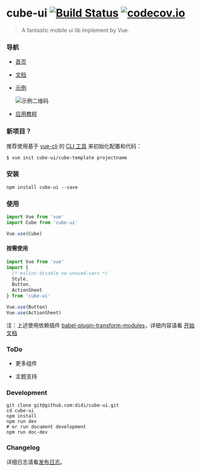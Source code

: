 


# cube-ui [![Build Status](https://travis-ci.org/didi/cube-ui.svg?branch=master)](https://travis-ci.org/didi/cube-ui?branch=master) [![codecov.io](http://codecov.io/github/didi/cube-ui/coverage.svg?branch=master)](http://codecov.io/github/didi/cube-ui?branch=master)

> A fantastic mobile ui lib implement by Vue.

### 导航

- [首页](https://didi.github.io/cube-ui/)
- [文档](https://didi.github.io/cube-ui/#/zh-CN/docs)
- [示例](https://didi.github.io/cube-ui/example/)

  ![示例二维码](./assets/example-qr.png)

- [应用教程](https://github.com/cube-ui/cube-application-guide)

### 新项目？

推荐使用基于 [vue-cli](https://github.com/vuejs/vue-cli) 的 [CLI 工具](https://github.com/cube-ui/cube-template) 来初始化配置和代码：

```shell
$ vue init cube-ui/cube-template projectname
```

### 安装

```shell
npm install cube-ui --save
```

### 使用

```js
import Vue from 'vue'
import Cube from 'cube-ui'

Vue.use(Cube)
```

#### 按需使用

```js
import Vue from 'vue'
import {
  /* eslint-disable no-unused-vars */
  Style,
  Button,
  ActionSheet
} from 'cube-ui'

Vue.use(Button)
Vue.use(ActionSheet)
```

注：上述使用依赖插件 [babel-plugin-transform-modules](https://www.npmjs.com/package/babel-plugin-transform-modules)，详细内容请看 [开始文档](https://didi.github.io/cube-ui/#/zh-CN/docs/quick-start)

### ToDo

- 更多组件

- 主题支持

### Development

```shell
git clone git@github.com:didi/cube-ui.git
cd cube-ui
npm install
npm run dev
# or run document development
npm run doc-dev
```

### Changelog

详细日志请看[发布日志](https://github.com/didi/cube-ui/releases)。
